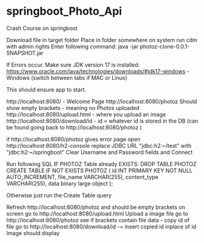 # springboot_Photo_Api
Crash Course on springboot

Download file in target folder
Place in folder somewhere on system
run cdm with admin rights
Enter following command:
java -jar photoz-clone-0.0.1-SNAPSHOT.jar

If Errors occur.
Make sure JDK version 17 is installed:
https://www.oracle.com/java/technologies/downloads/#jdk17-windows - Windows (switch between tabs if MAC or Linux)

This should ensure app to start.

http://localhost:8080/ - Welcome Page
http://localhost:8080/photoz Should show empty brackets - meaning no Photos uploaded
http://localhost:8080/upload.html - where you upload an image
http://localhost:8080/download/id - id = whatever id is stored in the DB (can be found going back to http://localhost:8080/photoz ) 

if http://localhost:8080/photoz gives error page
open http://localhost:8080/h2-console 
replace JDBC URL "jdbc:h2:~/test" with "jdbc:h2:~/springboot"
Clear Username and Password fields and Connect

Run following SQL
IF PHOTOZ Table already EXISTS:
DROP TABLE PHOTOZ
CREATE TABLE IF NOT EXISTS PHOTOZ (
    id INT PRIMARY KEY NOT NULL AUTO_INCREMENT,
    file_name VARCHAR(255),
    content_type VARCHAR(255),
    data binary large object
);

Otherwise just run the Create Table query

Refresh http://localhost:8080/photoz and should be empty brackets on screen
go to http://localhost:8080/upload.html 
Upload a image file
go to http://localhost:8080/photoz see if brackets contain file data - copy id of file
go to http://localhost:8080/download/id -= insert copied id inplace of id
Image should display

